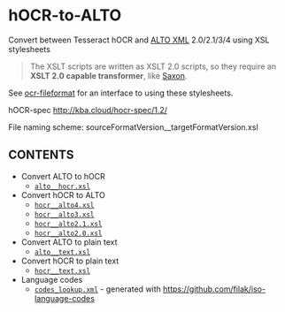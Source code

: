 # hOCR-to-ALTO
Convert between Tesseract hOCR and [ALTO XML](https://www.loc.gov/standards/alto/) 2.0/2.1/3/4 using XSL stylesheets

> The XSLT scripts are written as XSLT 2.0 scripts, so they require an **XSLT 2.0
capable transformer**, like [Saxon](https://www.saxonica.com/download/java.xml).

See [ocr-fileformat](https://github.com/UB-Mannheim/ocr-fileformat) for an
interface to using these stylesheets.

hOCR-spec http://kba.cloud/hocr-spec/1.2/

File naming scheme:   sourceFormatVersion__targetFormatVersion.xsl

## CONTENTS

  * Convert ALTO to hOCR
    * [`alto__hocr.xsl`](./alto__hocr.xsl) 
  * Convert hOCR to ALTO
    * [`hocr__alto4.xsl`](./hocr__alto4.xsl)
    * [`hocr__alto3.xsl`](./hocr__alto3.xsl)
    * [`hocr__alto2.1.xsl`](./hocr__alto2.1.xsl)     
    * [`hocr__alto2.0.xsl`](./hocr__alto2.0.xsl) 
  * Convert ALTO to plain text
    * [`alto__text.xsl`](./alto__text.xsl)
  * Convert hOCR to plain text
    * [`hocr__text.xsl`](./hocr__text.xsl)
  * Language codes
    * [`codes_lookup.xml`](./codes_lookup.xml) - generated with https://github.com/filak/iso-language-codes
